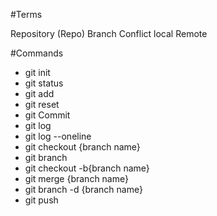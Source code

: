 #Terms

Repository (Repo)
Branch
Conflict
local
Remote

#Commands

- git init
- git status
- git add
- git reset
- git Commit
- git log
- git log --oneline
- git checkout {branch name}
- git branch
- git checkout -b{branch name}
- git merge {branch name}
- git branch -d {branch name}
- git push